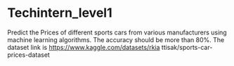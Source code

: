 # Techintern_level1
Predict the Prices of different sports cars from various manufacturers using machine learning algorithms. The accuracy should be more than 80%. The dataset link is https://www.kaggle.com/datasets/rkia ttisak/sports-car-prices-dataset
